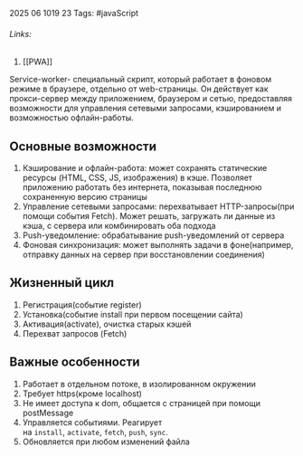 2025 06 1019 23
Tags: #javaScript 
###### Links: 
1) [[PWA]]

Service-worker- специальный скрипт, который работает в фоновом режиме в браузере, отдельно от web-страницы. Он действует как прокси-сервер между приложением, браузером и сетью, предоставляя возможности для управления сетевыми запросами, кэшированием и возможностью офлайн-работы. 
## Основные возможности
1) Кэширование и офлайн-работа: может сохранять статические ресурcы (HTML, CSS, JS, изображения) в кэше. Позволяет приложению работать без интернета, показывая последнюю сохраненную версию страницы
2) Управление сетевыми запросами: перехватывает HTTP-запросы(при помощи события Fetch). Может решать, загружать ли данные из кэша, с сервера или комбинировать оба подхода
3) Push-уведомление: обрабатывание push-уведомлений от сервера
4) Фоновая синхронизация: может выполнять задачи в фоне(например, отправку данных на сервер при восстановлении соединения)
## Жизненный цикл
1) Регистрация(событие register)
2) Установка(событие install при первом посещении сайта)
3) Активация(activate), очистка старых кэшей
4) Перехват запросов (Fetch)
## Важные особенности
1) Работает в отдельном потоке,  в изолированном окружении
2) Требует https(кроме localhost)
3) Не имеет доступа к dom, общается с страницей при помощи postMessage
4) Управляется событиями. Реагирует на `install`, `activate`, `fetch`, `push`, `sync`.
5) Обновляется при любом изменений файла
